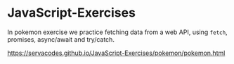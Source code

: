 # JavaScript-Exercises


In pokemon exercise we practice fetching data from a web API, using
  `fetch`, promises, async/await and try/catch. 

https://servacodes.github.io/JavaScript-Exercises/pokemon/pokemon.html
